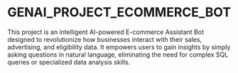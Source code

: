 # GENAI_PROJECT_ECOMMERCE_BOT
This project is an intelligent AI-powered E-commerce Assistant Bot designed to revolutionize how businesses interact with their sales, advertising, and eligibility data. It empowers users to gain insights by simply asking questions in natural language, eliminating the need for complex SQL queries or specialized data analysis skills.  
